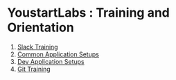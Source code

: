 # YoustartLabs : Training and Orientation

1. [Slack Training](./SlackisWhereworkhappens.md)
2. [Common Application Setups](./List_of_Required_Common_Application.md)
3. [Dev Application Setups](./List_of_Required_Dev_Application.md)
4. [Git Training](./GitTraining.md)




